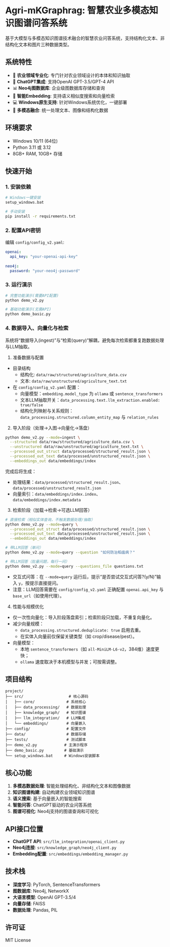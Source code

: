 # Agri-mKGraphrag: 智慧农业多模态知识图谱问答系统

基于大模型与多模态知识图谱技术融合的智慧农业问答系统，支持结构化文本、非结构化文本和图片三种数据类型。

## 系统特性

- 🌾 **农业领域专业化**: 专门针对农业领域设计的本体和知识抽取
- 🤖 **ChatGPT集成**: 支持OpenAI GPT-3.5/GPT-4 API
- 📊 **Neo4j图数据库**: 企业级图数据库存储和查询
- 🧠 **智能Embedding**: 支持语义相似度搜索和向量检索
- 💻 **Windows原生支持**: 针对Windows系统优化，一键部署
- 🔗 **多模态融合**: 统一处理文本、图像和结构化数据

## 环境要求

- Windows 10/11 (64位)
- Python 3.11 或 3.12
- 8GB+ RAM, 10GB+ 存储

## 快速开始

### 1. 安装依赖
```bash
# Windows一键安装
setup_windows.bat

# 手动安装
pip install -r requirements.txt
```

### 2. 配置API密钥
编辑 `config/config_v2.yaml`:
```yaml
openai:
  api_key: "your-openai-api-key"
  
neo4j:
  password: "your-neo4j-password"
```

### 3. 运行演示
```bash
# 完整功能演示(需要API配置)
python demo_v2.py

# 基础功能演示(无需API)
python demo_basic.py
```

### 4. 数据导入、向量化与检索

系统将“数据导入(ingest)”与“检索(query)”解耦，避免每次检索都重复跑数据处理与LLM抽取。

1) 准备数据与配置

- 目录结构
  - 结构化: `data/raw/structured/agriculture_data.csv`
  - 文本: `data/raw/unstructured/agriculture_text.txt`
- 在 `config/config_v2.yaml` 配置：
  - 向量模型：`embedding.model_type` 为 `ollama` 或 `sentence_transformers`
  - 文本LLM抽取开关：`data_processing.text.llm_extraction.enabled: true/false`
  - 结构化列映射与关系规则：`data_processing.structured.column_entity_map` 与 `relation_rules`

2) 导入阶段（处理→入图→向量化→落盘）

```bash
python demo_v2.py --mode=ingest \
  --structured data/raw/structured/agriculture_data.csv \
  --unstructured data/raw/unstructured/agriculture_text.txt \
  --processed_out_struct data/processed/structured_result.json \
  --processed_out_text data/processed/unstructured_result.json \
  --embeddings_out data/embeddings/index
```

完成后将生成：
- 处理结果：`data/processed/structured_result.json`、`data/processed/unstructured_result.json`
- 向量索引：`data/embeddings/index.index`、`data/embeddings/index.metadata`

3) 检索阶段（加载→检索→可选LLM回答）

```bash
# 直接检索（相似实体查询，不触发数据处理/抽取）
python demo_v2.py --mode=query \
  --processed_out_struct data/processed/structured_result.json \
  --processed_out_text data/processed/unstructured_result.json \
  --embeddings_out data/embeddings/index

# 带LLM回答（单问）
python demo_v2.py --mode=query --question "如何防治稻瘟病？"

# 带LLM回答（批量问题，每行一问）
python demo_v2.py --mode=query --questions_file questions.txt
```

- 交互式问答：在 `--mode=query` 运行后，提示“是否尝试交互式问答?(y/N)”输入 `y`，按提示直接提问。
- 注意：LLM回答需要在 `config/config_v2.yaml` 正确配置 `openai.api_key` 与 `base_url`（如使用代理）。

4) 性能与规模优化

- 仅一次性向量化：导入阶段落盘索引；检索阶段只加载，不重复向量化。
- 减少向量规模：
  - `data_processing.structured.deduplicate: true` 启用去重。
  - 在实体入向量前仅保留关键类型（如 crop/disease/pest）。
- 向量模型：
  - 本地 `sentence_transformers`（如 `all-MiniLM-L6-v2`，384维）速度更快；
  - `ollama` 速度取决于本机模型与并发；可按需调整。

## 项目结构

```
project/
├── src/                    # 核心源码
│   ├── core/              # 系统核心
│   ├── data_processing/   # 数据处理
│   ├── knowledge_graph/   # 知识图谱
│   ├── llm_integration/   # LLM集成
│   └── embeddings/        # 向量嵌入
├── config/                # 配置文件
├── data/                  # 数据存储
├── tests/                 # 测试脚本
├── demo_v2.py            # 主演示程序
├── demo_basic.py         # 基础演示
└── setup_windows.bat     # Windows安装脚本
```

## 核心功能

1. **多模态数据处理**: 智能处理结构化、非结构化文本和图像数据
2. **知识图谱构建**: 自动构建农业领域知识图谱
3. **语义搜索**: 基于向量嵌入的智能搜索
4. **智能问答**: ChatGPT驱动的农业问答系统
5. **图谱可视化**: Neo4j支持的图谱查询和可视化

## API接口位置

- **ChatGPT API**: `src/llm_integration/openai_client.py`
- **Neo4j连接**: `src/knowledge_graph/neo4j_client.py`
- **Embedding配置**: `src/embeddings/embedding_manager.py`

## 技术栈

- **深度学习**: PyTorch, SentenceTransformers
- **图数据库**: Neo4j, NetworkX
- **大语言模型**: OpenAI GPT-3.5/4
- **向量存储**: FAISS
- **数据处理**: Pandas, PIL

## 许可证

MIT License
